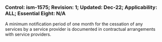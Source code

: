 ### Control: ism-1575; Revision: 1; Updated: Dec-22; Applicability: ALL; Essential Eight: N/A
<p>A minimum notification period of one month for the cessation of any services by a service provider is documented in contractual arrangements with service providers.</p>